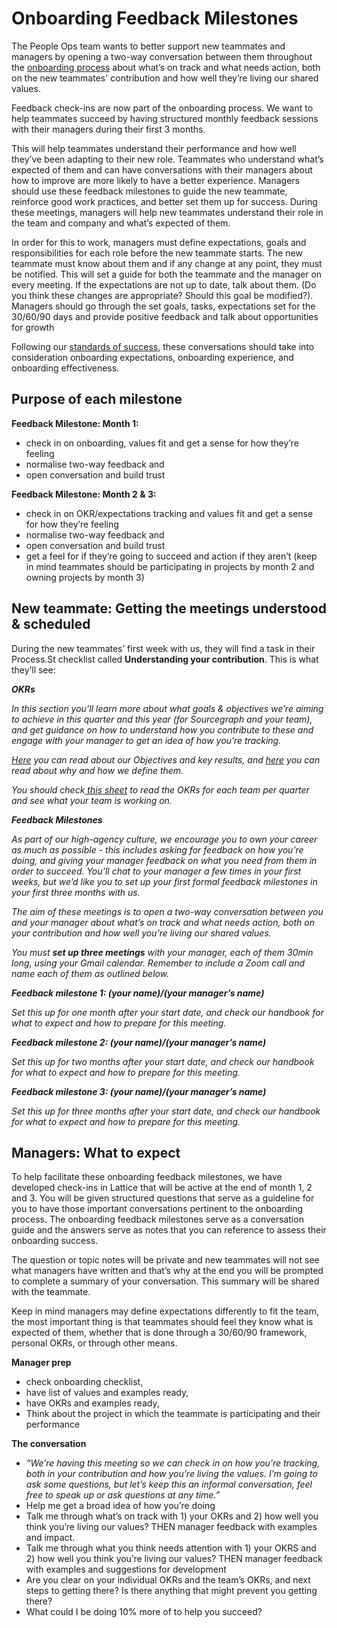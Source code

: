 # Onboarding Feedback Milestones

The People Ops team wants to better support new teammates and managers by opening a two-way conversation between them throughout the [onboarding process](https://about.sourcegraph.com/handbook/people-ops/onboarding) about what’s on track and what needs action, both on the new teammates' contribution and how well they’re living our shared values.

Feedback check-ins are now part of the onboarding process. We want to help teammates succeed by having structured monthly feedback sessions with their managers during their first 3 months. 

This will help teammates understand their performance and how well they’ve been adapting to their new role. Teammates who understand what’s expected of them and can have conversations with their managers about how to improve are more likely to have a better experience. Managers should use these feedback milestones to guide the new teammate, reinforce good work practices, and better set them up for success. During these meetings, managers will help new teammates understand their role in the team and company and what’s expected of them.

In order for this to work, managers must define expectations, goals and responsibilities for each role before the new teammate starts. The new teammate must know about them and if any change at any point, they must be notified. This will set a guide for both the teammate and the manager on every meeting. If the expectations are not up to date, talk about them. (Do you think these changes are appropriate? Should this goal be modified?). Managers should go through the set goals, tasks, expectations set for the 30/60/90 days and provide positive feedback and talk about opportunities for growth

Following our [standards of success](https://about.sourcegraph.com/handbook/people-ops/onboarding#onboarding-standards-and-success), these conversations should take into consideration onboarding expectations, onboarding experience, and onboarding effectiveness.


## Purpose of each milestone

**Feedback Milestone: Month 1:**

- check in on onboarding, values fit and get a sense for how they’re feeling 
- normalise two-way feedback and 
- open conversation and build trust

**Feedback Milestone: Month 2 & 3:**

- check in on OKR/expectations tracking and values fit and get a sense for how they’re feeling
- normalise two-way feedback and 
- open conversation and build trust 
- get a feel for if they’re going to succeed and action if they aren’t (keep in mind teammates should be participating in projects by month 2 and owning projects by month 3)


## New teammate: Getting the meetings understood & scheduled

During the new teammates’ first week with us, they will find a task in their Process.St checklist called **Understanding your contribution**. This is what they’ll see:

**_OKRs_**

_In this section you’ll learn more about what goals & objectives we’re aiming to achieve in this quarter and this year (for Sourcegraph and your team), and get guidance on how to understand how you contribute to these and engage with your manager to get an idea of how you’re tracking._

_[Here](https://about.sourcegraph.com/company/goals/2021_q2) you can read about our Objectives and key results, and [here](https://about.sourcegraph.com/company/goals/guidelines) you can read about why and how we define them._

_You should check[ this sheet](https://docs.google.com/spreadsheets/d/1pNXVev2JtYC94lB1NIfsc8OqyYnnSFn7p5PYFcniblE/edit#gid=1699297878) to read the OKRs for each team per quarter and see what your team is working on._

**_Feedback Milestones_**

_As part of our high-agency culture, we encourage you to own your career as much as possible - this includes asking for feedback on how you’re doing, and giving your manager feedback on what you need from them in order to succeed. You’ll chat to your manager a few times in your first weeks, but we’d like you to set up your first formal feedback milestones in your first three months with us._

_The aim of these meetings is to open a two-way conversation between you and your manager about what’s on track and what needs action, both on your contribution and how well you’re living our shared values._

_You must **set up three meetings** with your manager, each of them 30min long, using your Gmail calendar. Remember to include a Zoom call and name each of them as outlined below._

**_Feedback milestone 1: (your name)/(your manager’s name)_**

_Set this up for one month after your start date, and check our handbook for what to expect and how to prepare for this meeting._

**_Feedback milestone 2: (your name)/(your manager’s name)_**

_Set this up for two months after your start date, and check our handbook for what to expect and how to prepare for this meeting._

**_Feedback milestone 3: (your name)/(your manager’s name)_**

_Set this up for three months after your start date, and check our handbook for what to expect and how to prepare for this meeting._


## Managers: What to expect

To help facilitate these onboarding feedback milestones, we have developed check-ins in Lattice that will be active at the end of month 1, 2 and 3.  You will be given structured questions that serve as a guideline for you to have those important conversations pertinent to the onboarding process. The onboarding feedback milestones serve as a conversation guide and the answers serve as notes that you can reference to assess their onboarding success.

The question or topic notes will be private and new teammates will not see what managers have written and that’s why at the end you will be prompted to complete a summary of your conversation. This summary will be shared with the teammate.

Keep in mind managers may define expectations differently to fit the team, the most important thing is that teammates should feel they know what is expected of them, whether that is done through a 30/60/90 framework, personal OKRs, or through other means.

**Manager prep**

- check onboarding checklist, 
- have list of values and examples ready, 
- have OKRs and examples ready,
- Think about the project in which the teammate is participating and their performance

**The conversation**

- _“We’re having this meeting so we can check in on how you’re tracking, both in your contribution and how you’re living the values. I’m going to ask some questions, but let’s keep this an informal conversation, feel free to speak up or ask questions at any time.”_
- Help me get a broad idea of how you’re doing
- Talk me through what’s on track with 1) your OKRs and 2) how well you think you’re living our values? THEN manager feedback with examples and impact.
- Talk me through what you think needs attention with 1) your OKRS and 2) how well you think you’re living our values? THEN manager feedback with examples and suggestions for development
- Are you clear on your individual OKRs and the team’s OKRs, and next steps to getting there? Is there anything that might prevent you getting there?
- What could I be doing 10% more of to help you succeed?

